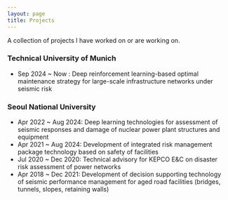 ```yaml
---
layout: page
title: Projects
---
```


A collection of projects I have worked on or are working on.

### Technical University of Munich
- Sep 2024 ~     Now : Deep reinforcement learning-based optimal maintenance strategy for large-scale infrastructure networks under seismic risk

### Seoul National University
-	Apr 2022 ~ Aug 2024: Deep learning technologies for assessment of seismic responses and damage of nuclear power plant structures and equipment
- Apr 2021 ~ Aug 2024: Development of integrated risk management package technology based on safety of facilities
- Jul 2020 ~ Dec 2020: Technical advisory for KEPCO E&C on disaster risk assessment of power networks
- Apr 2018 ~ Dec 2021: Development of decision supporting technology of seismic performance management for aged road facilities (bridges, tunnels, slopes, retaining walls)
